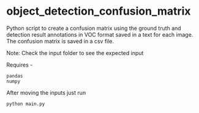 # object_detection_confusion_matrix
Python script to create a confusion matrix using the ground truth and detection result annotations in VOC format saved in a text for each image. The confusion matrix is saved in a csv file.

Note: Check the input folder to see the expected input

Requires - 

```
pandas
numpy
```

After moving the inputs just run

```
python main.py
```

